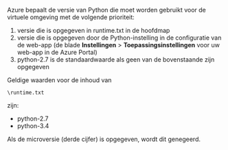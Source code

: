 Azure bepaalt de versie van Python die moet worden gebruikt voor de virtuele omgeving met de volgende prioriteit:

1. versie die is opgegeven in runtime.txt in de hoofdmap
1. versie die is opgegeven door de Python-instelling in de configuratie van de web-app (de blade **Instellingen** > **Toepassingsinstellingen** voor uw web-app in de Azure Portal)
1. python-2.7 is de standaardwaarde als geen van de bovenstaande zijn opgegeven

Geldige waarden voor de inhoud van 

    \runtime.txt

zijn:

- python-2.7
- python-3.4

Als de microversie (derde cijfer) is opgegeven, wordt dit genegeerd.


<!--HONumber=Sep16_HO3-->


